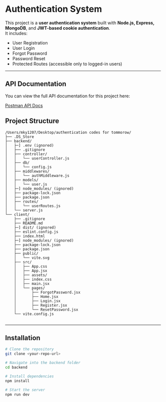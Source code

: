 # Authentication System

This project is a **user authentication system** built with **Node.js, Express, MongoDB**, and **JWT-based cookie authentication**.  
It includes:

- User Registration
- User Login
- Forgot Password
- Password Reset
- Protected Routes (accessible only to logged-in users)

---
##  API Documentation

You can view the full API documentation for this project here:

[Postman API Docs](https://documenter.getpostman.com/view/31817931/2sB3QGsWC3)


## Project Structure

```
/Users/mky1207/Desktop/authentication codes for tommorow/
├── .DS_Store
├── backend/
│   ├─] .env (ignored)
│   ├── .gitignore
│   ├── controller/
│   │   └── userController.js
│   ├── db/
│   │   └── config.js
│   ├── middlewares/
│   │   └── authMiddleware.js
│   ├── models/
│   │   └── user.js
│   ├─] node_modules/ (ignored)
│   ├── package-lock.json
│   ├── package.json
│   ├── routes/
│   │   └── userRoutes.js
│   └── server.js
└── client/
    ├── .gitignore
    ├── README.md
    ├─] dist/ (ignored)
    ├── eslint.config.js
    ├── index.html
    ├─] node_modules/ (ignored)
    ├── package-lock.json
    ├── package.json
    ├── public/
    │   └── vite.svg
    ├── src/
    │   ├── App.css
    │   ├── App.jsx
    │   ├── assets/
    │   ├── index.css
    │   ├── main.jsx
    │   └── pages/
    │       ├── ForgotPassword.jsx
    │       ├── Home.jsx
    │       ├── Login.jsx
    │       ├── Register.jsx
    │       └── ResetPassword.jsx
    └── vite.config.js


```


---

##  Installation

```bash
# Clone the repository
git clone <your-repo-url>

# Navigate into the backend folder
cd backend

# Install dependencies
npm install

# Start the server
npm run dev
